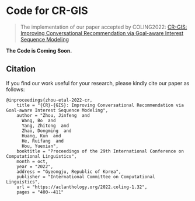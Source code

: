 # Code for CR-GIS
>The implementation of our paper accepted by COLING2022: [CR-GIS: Improving Conversational Recommendation via Goal-aware Interest Sequence Modeling](https://aclanthology.org/2022.coling-1.32/)

**The Code is Coming Soon.**

## Citation
If you find our work useful for your research, please kindly cite our paper as follows:
```
@inproceedings{zhou-etal-2022-cr,
    title = "{CR}-{GIS}: Improving Conversational Recommendation via Goal-aware Interest Sequence Modeling",
    author = "Zhou, Jinfeng  and
      Wang, Bo  and
      Yang, Zhitong  and
      Zhao, Dongming  and
      Huang, Kun  and
      He, Ruifang  and
      Hou, Yuexian",
    booktitle = "Proceedings of the 29th International Conference on Computational Linguistics",
    month = oct,
    year = "2022",
    address = "Gyeongju, Republic of Korea",
    publisher = "International Committee on Computational Linguistics",
    url = "https://aclanthology.org/2022.coling-1.32",
    pages = "400--411"
```
